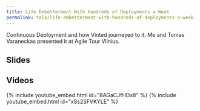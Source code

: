 ```yaml
---
title: Life Embetterment With Hundreds of Deployments a Week
permalink: talk/life-embetterment-with-hundreds-of-deployments-a-week
---
```


Continuous Deployment and how Vinted journeyed to it. Me and Tomas Varaneckas presented it at Agile Tour Vilnius.

## Slides

<script class="speakerdeck-embed" data-id="b04cc7a019150131364d326581e2e406" data-ratio="1.33333333333333" src="//speakerdeck.com/assets/embed.js"></script>

## Videos

{% include youtube_embed.html id="8AGaCJfHDx8" %}
{% include youtube_embed.html id="xSs2SFVKYLE" %}
